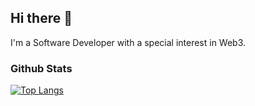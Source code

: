 ## Hi there 👋

I'm a Software Developer with a special interest in Web3.


### Github Stats

[![Top Langs](https://github-readme-stats.vercel.app/api/top-langs/?username=claudioBarreira89&title_color=818cf8&bg_color=111827&text_color=e5e7eb&border_color=e5e7eb)](https://github.com/claudioBarreira89)


<!--

&nbsp;&nbsp;&nbsp;&nbsp;&nbsp;
[![Cláudio Barreira's GitHub stats](https://github-readme-stats.vercel.app/api?username=claudioBarreira89&show_icons=true&icon_color=6366f1&title_color=818cf8&bg_color=111827&text_color=e5e7eb&border_color=e5e7eb&custom_title=Github%20Stats&line_height=40)](https://github.com/claudioBarreira89)


**claudioBarreira89/claudioBarreira89** is a ✨ _special_ ✨ repository because its `README.md` (this file) appears on your GitHub profile.

Here are some ideas to get you started:

- 🔭 I’m currently working on ...
- 🌱 I’m currently learning ...
- 👯 I’m looking to collaborate on ...
- 🤔 I’m looking for help with ...
- 💬 Ask me about ...
- 📫 How to reach me: ...
- 😄 Pronouns: ...
- ⚡ Fun fact: ...
-->
